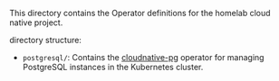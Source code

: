This directory contains the Operator definitions for the homelab cloud native project.

directory structure:
- `postgresql/`: Contains the [cloudnative-pg](https://cloudnative-pg.io/) operator for managing PostgreSQL instances in the Kubernetes cluster.